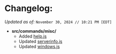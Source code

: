 # Changelog:
*Updated as of:* `November 30, 2024 // 10:21 PM [EDT]`
- **src/commands/misc/**
  - Added [help.js](https://github.com/bruvzz/duckie-bot/blob/main/src/commands/misc/help.js)
  - Updated [serverinfo.js](https://github.com/bruvzz/duckie-bot/blob/main/src/commands/misc/serverinfo.js)
  - Updated [windows.js](https://github.com/bruvzz/duckie-bot/blob/main/src/commands/misc/windows.js)
